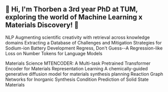 ## 👋 Hi, I'm Thorben a 3rd year PhD at TUM, exploring the world of Machine Learning x Materials Discovery! 🚀

<!--
**Thorben010/Thorben010** is a ✨ _special_ ✨ repository because its `README.md` (this file) appears on your GitHub profile.

Here are some ideas to get you started:

- 🔭 I’m currently working on ...
- 🌱 I’m currently learning ...
- 👯 I’m looking to collaborate on ...
- 🤔 I’m looking for help with ...
- 💬 Ask me about ...
- 📫 How to reach me: ...
- 😄 Pronouns: ...
- ⚡ Fun fact: ...
-->

NLP
Augmenting scientific creativity with retrieval across knowledge domains
Extracting a Database of Challenges and Mitigation Strategies for Sodium-ion Battery Development
Regress, Don't Guess--A Regression-like Loss on Number Tokens for Language Models

Materials Science
MTENCODER: A Multi-task Pretrained Transformer Encoder for Materials Representation Learning
A chemically-guided generative diffusion model for materials synthesis planning
Reaction Graph Networks for Inorganic Synthesis Condition Prediction of Solid State Materials

